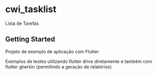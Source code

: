 # cwi_tasklist

Lista de Tarefas

## Getting Started

Projeto de exemplo de aplicação com Flutter

Exemplos de testes utilizando flutter drive diretamente e também com flutter gherkin (permitindo a geração de relatórios)
